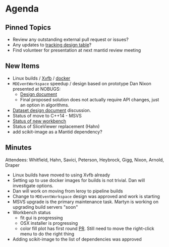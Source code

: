 Agenda
======

Pinned Topics
-------------
* Review any outstanding external pull request or issues?
* Any updates to [tracking design table](https://github.com/mantidproject/documents/blob/master/Project-Management/TechnicalSteeringCommittee/reports/TSC-TrackingDesignProposals.md)?
* Find volunteer for presentation at next mantid review meeting

New Items
---------
* Linux builds / [Xvfb](https://github.com/mantidproject/mantid/pull/24057) / [docker](https://github.com/mantidproject/dockerfiles)
* `MDEventWorkspace` speedup / design based on prototype Dan Nixon presented at NOBUGS:
  - [Design document](https://github.com/mantidproject/documents/blob/008e06f2d98622285e63abe541b75cc674fa58df/Design/MDWorkspace/MDSpaceDesign.md)
  - Final proposed solution does not actually require API changes, just an option in algorithms.
* [Dataset design document](https://github.com/mantidproject/dataset/pull/2) discussion.
* Status of move to C++14 - MSVS
* [Status of new workbench](https://github.com/mantidproject/mantid/projects/9)
* Status of SliceViewer replacement (Hahn)
* add scikit-image as a Mantid dependency?

Minutes
-------
Attendees: Whitfield, Hahn, Savici, Peterson, Heybrock, Gigg, Nixon, Arnold, Draper

* Linux builds have moved to using Xvfb already
* Setting up to use docker images for builds is not trivial. Dan will investigate options.
* Dan will work on moving from leroy to pipeline builds
* Change to `MDEventWorkspace` design was approved and work is starting
* MSVS upgrade is the primary maintenance task. Martyn is working on upgrading build servers "soon"
* Workbench status
  * fit gui is progressing
  * OSX installer is progressing
  * color fill plot has first round [PR](https://github.com/mantidproject/mantid/pull/24205). Still need to move the right-click menu to do the right thing
* Adding scikit-image to the list of dependencies was approved

